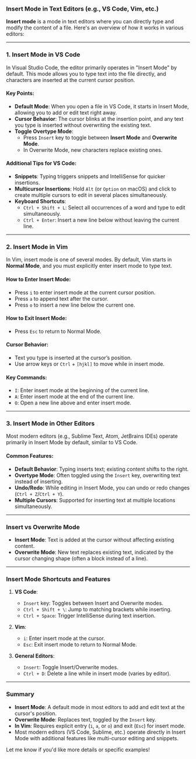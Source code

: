 ### **Insert Mode in Text Editors (e.g., VS Code, Vim, etc.)**

**Insert mode** is a mode in text editors where you can directly type and modify the content of a file. Here's an overview of how it works in various editors:

---

### **1. Insert Mode in VS Code**
In Visual Studio Code, the editor primarily operates in "Insert Mode" by default. This mode allows you to type text into the file directly, and characters are inserted at the current cursor position.

#### Key Points:
- **Default Mode**: When you open a file in VS Code, it starts in Insert Mode, allowing you to add or edit text right away.
- **Cursor Behavior**: The cursor blinks at the insertion point, and any text you type is inserted without overwriting the existing text.
- **Toggle Overtype Mode**:
  - Press `Insert` key to toggle between **Insert Mode** and **Overwrite Mode**.
  - In Overwrite Mode, new characters replace existing ones.

#### Additional Tips for VS Code:
- **Snippets**: Typing triggers snippets and IntelliSense for quicker insertions.
- **Multicursor Insertions**: Hold `Alt` (or `Option` on macOS) and click to create multiple cursors to edit in several places simultaneously.
- **Keyboard Shortcuts**:
  - `Ctrl + Shift + L`: Select all occurrences of a word and type to edit simultaneously.
  - `Ctrl + Enter`: Insert a new line below without leaving the current line.

---

### **2. Insert Mode in Vim**
In Vim, insert mode is one of several modes. By default, Vim starts in **Normal Mode**, and you must explicitly enter insert mode to type text.

#### How to Enter Insert Mode:
- Press `i` to enter insert mode at the current cursor position.
- Press `a` to append text after the cursor.
- Press `o` to insert a new line below the current one.
  
#### How to Exit Insert Mode:
- Press `Esc` to return to Normal Mode.

#### Cursor Behavior:
- Text you type is inserted at the cursor’s position.
- Use arrow keys or `Ctrl` + `[hjkl]` to move while in insert mode.

#### Key Commands:
- `I`: Enter insert mode at the beginning of the current line.
- `A`: Enter insert mode at the end of the current line.
- `O`: Open a new line above and enter insert mode.

---

### **3. Insert Mode in Other Editors**
Most modern editors (e.g., Sublime Text, Atom, JetBrains IDEs) operate primarily in Insert Mode by default, similar to VS Code.

#### Common Features:
- **Default Behavior**: Typing inserts text; existing content shifts to the right.
- **Overtype Mode**: Often toggled using the `Insert` key, overwriting text instead of inserting.
- **Undo/Redo**: While editing in Insert Mode, you can undo or redo changes (`Ctrl + Z`/`Ctrl + Y`).
- **Multiple Cursors**: Supported for inserting text at multiple locations simultaneously.

---

### **Insert vs Overwrite Mode**
- **Insert Mode**: Text is added at the cursor without affecting existing content.
- **Overwrite Mode**: New text replaces existing text, indicated by the cursor changing shape (often a block instead of a line).

---

### **Insert Mode Shortcuts and Features**
1. **VS Code**:
   - `Insert` key: Toggles between Insert and Overwrite modes.
   - `Ctrl + Shift + \`: Jump to matching brackets while inserting.
   - `Ctrl + Space`: Trigger IntelliSense during text insertion.

2. **Vim**:
   - `i`: Enter insert mode at the cursor.
   - `Esc`: Exit insert mode to return to Normal Mode.

3. **General Editors**:
   - `Insert`: Toggle Insert/Overwrite modes.
   - `Ctrl + D`: Delete a line while in insert mode (varies by editor).

---

### Summary
- **Insert Mode**: A default mode in most editors to add and edit text at the cursor's position.
- **Overwrite Mode**: Replaces text, toggled by the `Insert` key.
- **In Vim**: Requires explicit entry (`i`, `a`, or `o`) and exit (`Esc`) for insert mode.
- Most modern editors (VS Code, Sublime, etc.) operate directly in Insert Mode with additional features like multi-cursor editing and snippets.

Let me know if you'd like more details or specific examples!
